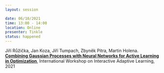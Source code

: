 ```yaml
---
layout: session

date: 06/10/2021
time: 13:00 - 14:00
location: Online
presenter: Tinkle
status: happened
---
```

Jiří Růžička, Jan Koza, Jiří Tumpach, Zbyněk Pitra, Martin Holena.
**[Combining Gaussian Processes with Neural Networks for Active Learning in Optimization](
papers/0073-combining-gps-with-nns-for-active-learning)**,
International Workshop on Interactive Adaptive Learning,
2021